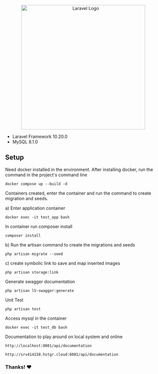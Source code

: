 <p align="center"><a href="https://laravel.com" target="_blank"><img src="https://raw.githubusercontent.com/laravel/art/master/logo-lockup/5%20SVG/2%20CMYK/1%20Full%20Color/laravel-logolockup-cmyk-red.svg" width="400" alt="Laravel Logo"></a></p>

- Laravel Framework 10.20.0
- MySQL 8.1.0

## Setup

Need docker installed in the environment. After installing docker, run the command in the project's command line

`docker compose up --build -d`

Containers created, enter the container and run the command to create migration and seeds.

a) Enter application container

`docker exec -it test_app bash`

In container run composer install

`composer install`

b) Run the artisan command to create the migrations and seeds

`php artisan migrate --seed`

c) create symbolic link to save and map inserted images

`php artisan storage:link`

Generate swagger documentation

`php artisan l5-swagger:generate`

Unit Test

`php artisan test`

Access mysql in the container

`docker exec -it test_db bash`

Documentation to play around on local system and online

`http://localhost:8001/api/documentation`

`http://srv414158.hstgr.cloud:8001/api/documentation`

### Thanks! &#10084;

